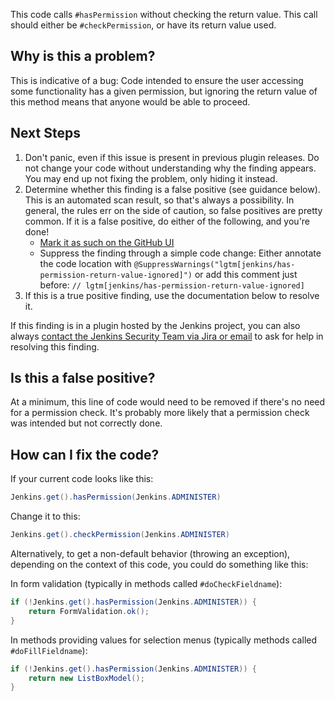 This code calls `#hasPermission` without checking the return value. This call should either be `#checkPermission`, or have its return value used.

## Why is this a problem?

This is indicative of a bug: Code intended to ensure the user accessing some functionality has a given permission, but ignoring the return value of this method means that anyone would be able to proceed.

## Next Steps

<!-- Generic section used in all findings -->

1. Don't panic, even if this issue is present in previous plugin releases. Do not change your code without understanding why the finding appears. You may end up not fixing the problem, only hiding it instead.
2. Determine whether this finding is a false positive (see guidance below). This is an automated scan result, so that's always a possibility. In general, the rules err on the side of caution, so false positives are pretty common. If it is a false positive, do either of the following, and you're done!
    * [Mark it as such on the GitHub UI](https://docs.github.com/en/code-security/code-scanning/automatically-scanning-your-code-for-vulnerabilities-and-errors/managing-code-scanning-alerts-for-your-repository#dismissing--alerts)
    * Suppress the finding through a simple code change: Either annotate the code location with `@SuppressWarnings("lgtm[jenkins/has-permission-return-value-ignored]")` or add this comment just before: `// lgtm[jenkins/has-permission-return-value-ignored]`
3. If this is a true positive finding, use the documentation below to resolve it.

If this finding is in a plugin hosted by the Jenkins project, you can also always [contact the Jenkins Security Team via Jira or email](https://www.jenkins.io/security/#reporting-vulnerabilities) to ask for help in resolving this finding.

## Is this a false positive?

At a minimum, this line of code would need to be removed if there's no need for a permission check. It's probably more likely that a permission check was intended but not correctly done.

## How can I fix the code?

If your current code looks like this:
```java
Jenkins.get().hasPermission(Jenkins.ADMINISTER)
```
Change it to this:
```java
Jenkins.get().checkPermission(Jenkins.ADMINISTER)
```
Alternatively, to get a non-default behavior (throwing an exception), depending on the context of this code, you could do something like this:

In form validation (typically in methods called `#doCheckFieldname`):
```java
if (!Jenkins.get().hasPermission(Jenkins.ADMINISTER)) {
    return FormValidation.ok();
}
```
In methods providing values for selection menus (typically methods called `#doFillFieldname`):
```java
if (!Jenkins.get().hasPermission(Jenkins.ADMINISTER)) {
    return new ListBoxModel();
}
```
